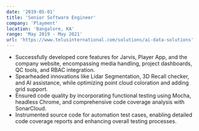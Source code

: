 ```yaml
---
date: '2019-05-01'
title: 'Senior Software Engineer'
company: 'Playment'
location: 'Bangalore, KA'
range: 'May 2019 - May 2021'
url: 'https://www.telusinternational.com/solutions/ai-data-solutions'
---
```


- Successfully developed core features for Jarvis, Player App, and the company website, encompassing media handling, project dashboards, QC tools, and RBAC integration.
- Spearheaded innovations like Lidar Segmentation, 3D Recall checker, and AI assistance, while optimizing point cloud coloration and adding grid support.
- Ensured code quality by incorporating functional testing using Mocha, headless Chrome, and comprehensive code coverage analysis with SonarCloud.
- Instrumented source code for automation test cases, enabling detailed code coverage reports and enhancing overall testing processes.
